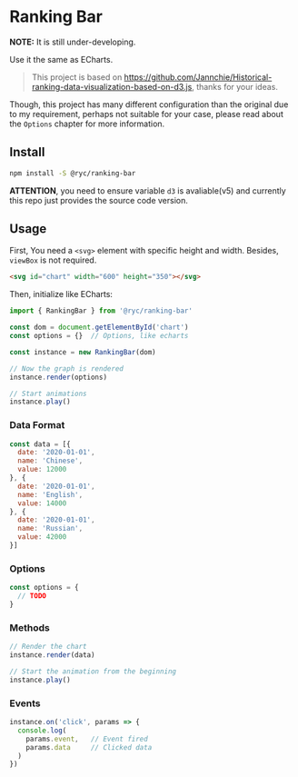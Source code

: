 # Ranking Bar

**NOTE:** It is still under-developing.

Use it the same as ECharts.

> This project is based on https://github.com/Jannchie/Historical-ranking-data-visualization-based-on-d3.js, thanks for your ideas.

Though, this project has many different configuration than the original due to my requirement, perhaps not suitable for your case, please read about the `Options` chapter for more information.

## Install

```bash
npm install -S @ryc/ranking-bar
```

**ATTENTION**, you need to ensure variable `d3` is avaliable(v5) and currently this repo just provides the source code version.

## Usage

First, You need a `<svg>` element with specific height and width. Besides, `viewBox` is not required.

```html
<svg id="chart" width="600" height="350"></svg>
```

Then, initialize like ECharts:

```js
import { RankingBar } from '@ryc/ranking-bar'

const dom = document.getElementById('chart')
const options = {}  // Options, like echarts

const instance = new RankingBar(dom)

// Now the graph is rendered
instance.render(options)

// Start animations
instance.play()
```

### Data Format

```js
const data = [{
  date: '2020-01-01',
  name: 'Chinese',
  value: 12000
}, {
  date: '2020-01-01',
  name: 'English',
  value: 14000
}, {
  date: '2020-01-01',
  name: 'Russian',
  value: 42000
}]
```

### Options

```js
const options = {
  // TODO
}
```

### Methods

```js
// Render the chart
instance.render(data)

// Start the animation from the beginning
instance.play()
```

### Events

```js
instance.on('click', params => {
  console.log(
    params.event,   // Event fired
    params.data     // Clicked data
  )
})
```